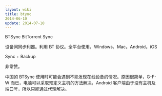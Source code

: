 ```yaml
---
layout: wiki
title: btync
2014-06-10
update: 2014-07-18
---
```


BTSync BitTorrent Sync

设备间同步利器。利用 BT 协议。全平台使用，WIndows，Mac，Android，iOS

Sync + Backup

非常赞。

中国的 BTSync 使用时可能会遇到不能发现在线设备的情况。原因很简单，G-F-W 而已，电脑可以采取预定义主机的方法解决，Android 客户端由于没有主机及端口号，所以只能通过代理解决。



